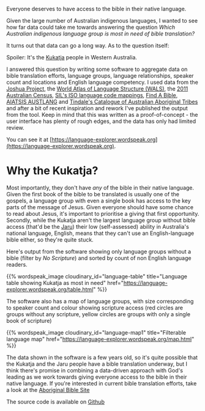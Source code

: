 <!--
.. title: Exploring Australian indigenous bible translation
.. slug: exploring-australian-indigenous-bible-translation
.. date: 2019-07-31 06:53:00 UTC+10:00
.. tags: 
.. category: 
.. link: 
.. description: 
.. type: text
-->

Everyone deserves to have access to the bible in their native language.

Given the large number of Australian indigenous languages, I wanted to see how far data could take me towards answering the question _Which Australian indigenous language group is most in need of bible translation?_

It turns out that data can go a long way. As to the question itself:

Spoiler: It's the [Kukatja](https://language-explorer.wordspeak.org/language/iso/kux.html) people in Western Australia.

I answered this question by writing some software to aggregate data on bible translation efforts, language groups, language relationships, speaker count and locations and English language competency. I used data from the [Joshua Project](https://www.joshuaproject.net), the [World Atlas of Language Structure (WALS)](https://wals.info), the [2011 Australian Census](https://www.abs.gov.au/websitedbs/D3310114.nsf/Home/Census), [SIL's ISO language code mappings](https://iso639-3.sil.org/), [Find A Bible](https://find.bible), [AIATSIS AUSTLANG](https://collection.aiatsis.gov.au/austlang/about) and [Tindale's Catalogue of Australian Aboriginal Tribes](http://archives.samuseum.sa.gov.au/tindaletribes/index.html) and after a bit of recent inspiration and rework I've published the output from the tool. Keep in mind that this was written as a proof-of-concept - the user interface has plenty of rough edges, and the data has only had limited review.

You can see it at [https://language-explorer.wordspeak.org](https://language-explorer.wordspeak.org).

# Why the Kukatja?

Most importantly, they don't have *any* of the bible in their native language. Given the first book of the bible to be translated is usually one of the gospels, a language group with even a single book has access to the key parts of the message of Jesus. Given everyone should have some chance to read about Jesus, it's important to prioritise a giving that first opportunity.
Secondly, while the Kukatja aren't the largest language group without bible access (that'd be the [Jaru](https://language-explorer.wordspeak.org/language/iso/ddj.html)) their low (self-assessed) ability in Australia's national language, English, means that they can't use an English-language bible either, so they're quite stuck.

Here's output from the software showing only language groups without a bible (filter by _No Scripture_) and sorted by count of non English language readers.

{{% wordspeak_image cloudinary_id="language-table" title="Language table showing Kukatja as most in need" href="https://language-explorer.wordspeak.org/table.html" %}}

The software also has a map of language groups, with size corresponding to speaker count and colour showing scripture access (red circles are groups without any scripture, yellow circles are groups with only a single book of scripture)

{{% wordspeak_image cloudinary_id="language-map1" title="Filterable language map" href="https://language-explorer.wordspeak.org/map.html" %}}

The data shown in the software is a few years old, so it's quite possible that the Kukatja and the Jaru people have a bible translation underway, but I think there's promise in combining a data-driven approach with God's leading as we work towards giving everyone access to the bible in their native language. If you're interested in current bible translation efforts, take a look at the [Aboriginal Bible Site](https://www.aboriginalbibles.org.au)

The source code is available on [Github](https://github.com/edwinsteele/language_explorer)
